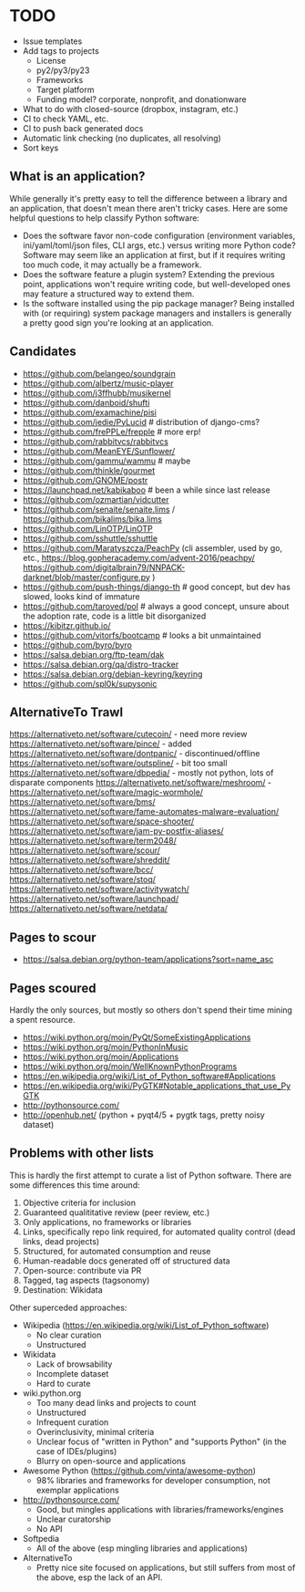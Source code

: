 # TODO

* Issue templates
* Add tags to projects
  * License
  * py2/py3/py23
  * Frameworks
  * Target platform
  * Funding model? corporate, nonprofit, and donationware
* What to do with closed-source (dropbox, instagram, etc.)
* CI to check YAML, etc.
* CI to push back generated docs
* Automatic link checking (no duplicates, all resolving)
* Sort keys

## What is an application?

While generally it's pretty easy to tell the difference between a
library and an application, that doesn't mean there aren't tricky
cases. Here are some helpful questions to help classify Python software:

* Does the software favor non-code configuration (environment
  variables, ini/yaml/toml/json files, CLI args, etc.) versus writing
  more Python code? Software may seem like an application at first,
  but if it requires writing too much code, it may actually be a
  framework.
* Does the software feature a plugin system? Extending the previous
  point, applications won't require writing code, but well-developed
  ones may feature a structured way to extend them.
* Is the software installed using the pip package manager? Being
  installed with (or requiring) system package managers and installers
  is generally a pretty good sign you're looking at an application.


## Candidates

* https://github.com/belangeo/soundgrain
* https://github.com/albertz/music-player
* https://github.com/j3ffhubb/musikernel
* https://github.com/danboid/shufti
* https://github.com/examachine/pisi
* https://github.com/jedie/PyLucid  # distribution of django-cms?
* https://github.com/frePPLe/frepple  # more erp!
* https://github.com/rabbitvcs/rabbitvcs
* https://github.com/MeanEYE/Sunflower/
* https://github.com/gammu/wammu  # maybe
* https://github.com/thinkle/gourmet
* https://github.com/GNOME/postr
* https://launchpad.net/kabikaboo  # been a while since last release
* https://github.com/ozmartian/vidcutter
* https://github.com/senaite/senaite.lims / https://github.com/bikalims/bika.lims
* https://github.com/LinOTP/LinOTP
* https://github.com/sshuttle/sshuttle
* https://github.com/Maratyszcza/PeachPy (cli assembler, used by go, etc., https://blog.gopheracademy.com/advent-2016/peachpy/ https://github.com/digitalbrain79/NNPACK-darknet/blob/master/configure.py )
* https://github.com/push-things/django-th  # good concept, but dev has slowed, looks kind of immature
* https://github.com/taroved/pol  # always a good concept, unsure about the adoption rate, code is a little bit disorganized
* https://kibitzr.github.io/
* https://github.com/vitorfs/bootcamp  # looks a bit unmaintained
* https://github.com/byro/byro
* https://salsa.debian.org/ftp-team/dak
* https://salsa.debian.org/qa/distro-tracker
* https://salsa.debian.org/debian-keyring/keyring
* https://github.com/spl0k/supysonic

## AlternativeTo Trawl

https://alternativeto.net/software/cutecoin/ - need more review
https://alternativeto.net/software/pince/ - added
https://alternativeto.net/software/dontpanic/ - discontinued/offline
https://alternativeto.net/software/outspline/ - bit too small
https://alternativeto.net/software/dbpedia/ - mostly not python, lots of disparate components
https://alternativeto.net/software/meshroom/ -
https://alternativeto.net/software/magic-wormhole/
https://alternativeto.net/software/bms/
https://alternativeto.net/software/fame-automates-malware-evaluation/
https://alternativeto.net/software/space-shooter/
https://alternativeto.net/software/jam-py-postfix-aliases/
https://alternativeto.net/software/term2048/
https://alternativeto.net/software/scour/
https://alternativeto.net/software/shreddit/
https://alternativeto.net/software/bcc/
https://alternativeto.net/software/stoq/
https://alternativeto.net/software/activitywatch/
https://alternativeto.net/software/launchpad/
https://alternativeto.net/software/netdata/

## Pages to scour

* https://salsa.debian.org/python-team/applications?sort=name_asc

## Pages scoured

Hardly the only sources, but mostly so others don't spend their time
mining a spent resource.

* https://wiki.python.org/moin/PyQt/SomeExistingApplications
* https://wiki.python.org/moin/PythonInMusic
* https://wiki.python.org/moin/Applications
* https://wiki.python.org/moin/WellKnownPythonPrograms
* https://en.wikipedia.org/wiki/List_of_Python_software#Applications
* https://en.wikipedia.org/wiki/PyGTK#Notable_applications_that_use_PyGTK
* http://pythonsource.com/
* http://openhub.net/ (python + pyqt4/5 + pygtk tags, pretty noisy dataset)

## Problems with other lists

This is hardly the first attempt to curate a list of Python
software. There are some differences this time around:

1. Objective criteria for inclusion
2. Guaranteed qualititative review (peer review, etc.)
3. Only applications, no frameworks or libraries
4. Links, specifically repo link required, for automated quality control (dead links, dead projects)
5. Structured, for automated consumption and reuse
6. Human-readable docs generated off of structured data
7. Open-source: contribute via PR
8. Tagged, tag aspects (tagsonomy)
9. Destination: Wikidata

Other superceded approaches:

* Wikipedia (https://en.wikipedia.org/wiki/List_of_Python_software)
   * No clear curation
   * Unstructured
* Wikidata
   * Lack of browsability
   * Incomplete dataset
   * Hard to curate
* wiki.python.org
   * Too many dead links and projects to count
   * Unstructured
   * Infrequent curation
   * Overinclusivity, minimal criteria
   * Unclear focus of "written in Python" and "supports Python" (in the case of IDEs/plugins)
   * Blurry on open-source and applications
* Awesome Python (https://github.com/vinta/awesome-python)
   * 98% libraries and frameworks for developer consumption, not exemplar applications
* http://pythonsource.com/
   * Good, but mingles applications with libraries/frameworks/engines
   * Unclear curatorship
   * No API
* Softpedia
   * All of the above (esp mingling libraries and applications)
* AlternativeTo
   * Pretty nice site focused on applications, but still suffers from
     most of the above, esp the lack of an API.
